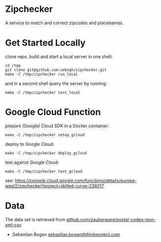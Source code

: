 # Zipchecker

A service to match and correct zipcodes and placenames. 

# Get Started Locally

clone repo, build and start a local server in one shell:

    cd /tmp
    git clone git@github.com:sebogh/zipchecker.git
    make -C /tmp/zipchecker run_local

and in a second shell query the server by running:

    make -C /tmp/zipchecker test_local

# Google Cloud Function

prepare (Google) Cloud SDK in a Docker container: 
    
    make -C /tmp/zipchecker setup_gcloud

deploy to Google Cloud: 

    make -C /tmp/zipchecker deploy_gcloud
    
test against Google Cloud:

    make -C /tmp/zipchecker test_gcloud


see: <https://console.cloud.google.com/functions/details/europe-west2/zipchecker?project=skilled-curve-238017>


# Data

The data set is retrieved from 
[github.com/zauberware/postal-codes-json-xml-csv](https://github.com/zauberware/postal-codes-json-xml-csv)


* Sebastian Bogan <sebastian.bogan@thinkproject.com>
